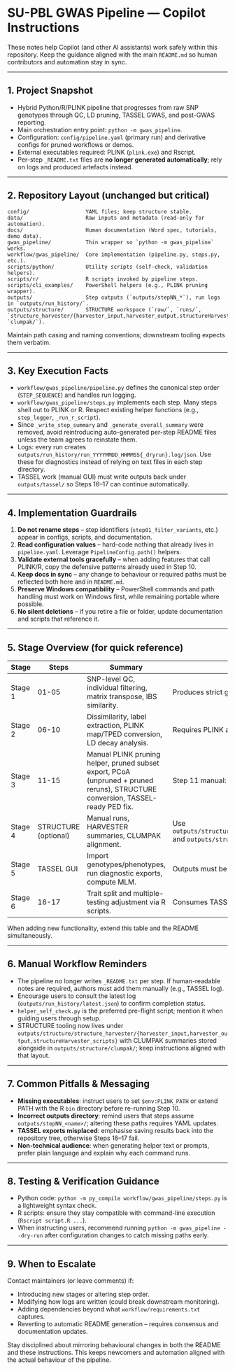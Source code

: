 # SU-PBL GWAS Pipeline — Copilot Instructions

These notes help Copilot (and other AI assistants) work safely within this repository. Keep the guidance aligned with the main `README.md` so human contributors and automation stay in sync.

---

## 1. Project Snapshot

- Hybrid Python/R/PLINK pipeline that progresses from raw SNP genotypes through QC, LD pruning, TASSEL GWAS, and post-GWAS reporting.
- Main orchestration entry point: `python -m gwas_pipeline`.
- Configuration: `config/pipeline.yaml` (primary run) and derivative configs for pruned workflows or demos.
- External executables required: PLINK (`plink.exe`) and Rscript.
- Per-step `_README.txt` files are **no longer generated automatically**; rely on logs and produced artefacts instead.

---

## 2. Repository Layout (unchanged but critical)

```
config/                  YAML files; keep structure stable.
data/                    Raw inputs and metadata (read-only for automation).
docs/                    Human documentation (Word spec, tutorials, demo data).
gwas_pipeline/           Thin wrapper so `python -m gwas_pipeline` works.
workflow/gwas_pipeline/  Core implementation (pipeline.py, steps.py, etc.).
scripts/python/          Utility scripts (self-check, validation helpers).
scripts/r/               R scripts invoked by pipeline steps.
scripts/cli_examples/    PowerShell helpers (e.g., PLINK pruning wrapper).
outputs/                 Step outputs (`outputs/stepNN_*`), run logs in `outputs/run_history/`.
outputs/structure/       STRUCTURE workspace (`raw/`, `runs/`, `structure_harvester/{harvester_input,harvester_output,structureHarvester_scripts}`, `clumpak/`).
```

Maintain path casing and naming conventions; downstream tooling expects them verbatim.

---

## 3. Key Execution Facts

- `workflow/gwas_pipeline/pipeline.py` defines the canonical step order (`STEP_SEQUENCE`) and handles run logging.
- `workflow/gwas_pipeline/steps.py` implements each step. Many steps shell out to PLINK or R. Respect existing helper functions (e.g., `step_logger`, `_run_r_script`).
- Since `_write_step_summary` and `_generate_overall_summary` were removed, avoid reintroducing auto-generated per-step README files unless the team agrees to reinstate them.
- Logs: every run creates `outputs/run_history/run_YYYYMMDD_HHMMSS{_dryrun}.log/json`. Use these for diagnostics instead of relying on text files in each step directory.
- TASSEL work (manual GUI) must write outputs back under `outputs/tassel/` so Steps 16–17 can continue automatically.

---

## 4. Implementation Guardrails

1. **Do not rename steps** – step identifiers (`step01_filter_variants`, etc.) appear in configs, scripts, and documentation.
2. **Read configuration values** – hard-code nothing that already lives in `pipeline.yaml`. Leverage `PipelineConfig.path()` helpers.
3. **Validate external tools gracefully** – when adding features that call PLINK/R, copy the defensive patterns already used in Step 10.
4. **Keep docs in sync** – any change to behaviour or required paths must be reflected both here and in `README.md`.
5. **Preserve Windows compatibility** – PowerShell commands and path handling must work on Windows first, while remaining portable where possible.
6. **No silent deletions** – if you retire a file or folder, update documentation and scripts that reference it.

---

## 5. Stage Overview (for quick reference)

| Stage | Steps | Summary | Notes |
|---|---|---|---|
| Stage 1 | 01-05 | SNP-level QC, individual filtering, matrix transpose, IBS similarity. | Produces strict genotype CSV and similarity matrix. |
| Stage 2 | 06-10 | Dissimilarity, label extraction, PLINK map/TPED conversion, LD decay analysis. | Requires PLINK and Rscript. Step 10 writes the plot, bins, and metrics to `outputs/step10_ld_decay/`.
| Stage 3 | 11-15 | Manual PLINK pruning helper, pruned subset export, PCoA (unpruned + pruned reruns), STRUCTURE conversion, TASSEL-ready PED fix. | Step 11 manual: `scripts/cli_examples/run_plink_stage.ps1`; STRUCTURE input created in Step 14. |
| Stage 4 | STRUCTURE (optional) | Manual runs, HARVESTER summaries, CLUMPAK alignment. | Use `outputs/structure/structure_harvester/{harvester_input,harvester_output,structureHarvester_scripts}` and `outputs/structure/clumpak/`. |
| Stage 5 | TASSEL GUI | Import genotypes/phenotypes, run diagnostic exports, compute MLM. | Outputs must be saved under `outputs/tassel/`; remind users about Bonferroni thresholds. |
| Stage 6 | 16-17 | Trait split and multiple-testing adjustment via R scripts. | Consumes TASSEL outputs; generates per-trait and cross-trait summaries. |

When adding new functionality, extend this table and the README simultaneously.

---

## 6. Manual Workflow Reminders

- The pipeline no longer writes `_README.txt` per step. If human-readable notes are required, authors must add them manually (e.g., TASSEL log).
- Encourage users to consult the latest log (`outputs/run_history/latest.json`) to confirm completion status.
- `helper_self_check.py` is the preferred pre-flight script; mention it when guiding users through setup.
- STRUCTURE tooling now lives under `outputs/structure/structure_harvester/{harvester_input,harvester_output,structureHarvester_scripts}` with CLUMPAK summaries stored alongside in `outputs/structure/clumpak/`; keep instructions aligned with that layout.

---

## 7. Common Pitfalls & Messaging

- **Missing executables**: instruct users to set `$env:PLINK_PATH` or extend PATH with the R `bin` directory before re-running Step 10.
- **Incorrect outputs directory**: remind users that steps assume `outputs/stepNN_<name>/`; altering these paths requires YAML updates.
- **TASSEL exports misplaced**: emphasise saving results back into the repository tree, otherwise Steps 16–17 fail.
- **Non-technical audience**: when generating helper text or prompts, prefer plain language and explain why each command runs.

---

## 8. Testing & Verification Guidance

- Python code: `python -m py_compile workflow/gwas_pipeline/steps.py` is a lightweight syntax check.
- R scripts: ensure they stay compatible with command-line execution (`Rscript script.R ...`).
- When instructing users, recommend running `python -m gwas_pipeline --dry-run` after configuration changes to catch missing paths early.

---

## 9. When to Escalate

Contact maintainers (or leave comments) if:

- Introducing new stages or altering step order.
- Modifying how logs are written (could break downstream monitoring).
- Adding dependencies beyond what `workflow/requirements.txt` captures.
- Reverting to automatic README generation – requires consensus and documentation updates.

Stay disciplined about mirroring behavioural changes in both the README and these instructions. This keeps newcomers and automation aligned with the actual behaviour of the pipeline.
